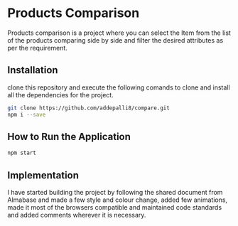 # Products Comparison

Products comparison is a project where you can select the Item from the list of the products comparing side by side and filter the desired attributes as per the requirement.

## Installation

clone this repository and execute the following comands to clone and install all the dependencies for the project.

```bash
git clone https://github.com/addepalli8/compare.git
npm i --save
```

## How to Run the Application

```bash
npm start
```

## Implementation
I have started building the project by following the shared document from Almabase and made a few style and colour change, added few animations, made it most of the browsers compatible and maintained code standards and added comments wherever it is necessary.
